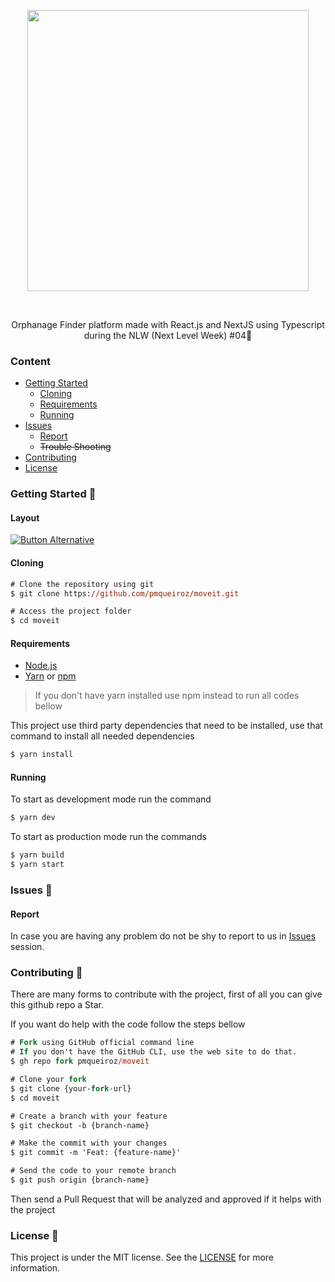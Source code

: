 <!-- 
    Thank you for reading this
    If you´re having any problem with this project please contact in the issues session
-->

<!-- VARS -->

[issues-url]: https://github.com/pmqueiroz/moveit/issues/
[license-url]: https://github.com/pmqueiroz/moveit/blob/master/LICENSE
[node-url]: https://nodejs.org/en
[yarn-url]: https://classic.yarnpkg.com/
[npm-url]:  https://www.npmjs.com/

<!-- VARS -->

<div align="center">  

<img width="450px" align="center" src="https://user-images.githubusercontent.com/54639269/108707129-5ad6d800-74ee-11eb-8f11-fd617832e100.png"></img>

</div>
<!--  -->
<br>
<p align="center">
    Orphanage Finder platform made with React.js and NextJS using Typescript during the<a src="https://nextlevelweek.com"> NLW (Next Level Week) #04</a>🚀
</p>

<div align="center">  


</div>


### Content
* [Getting Started](#Getting-Started-)
    * [Cloning](#Cloning)
    * [Requirements](#Requirements)
    * [Running](#Running)
* [Issues](#Issues-)
    * [Report](#Report)
    * ~~Trouble Shooting~~
* [Contributing](#Contributing-)
* [License](#License-)

### Getting Started 🚀

#### Layout

[![Button Alternative](https://github-readme-perks.vercel.app/api/button?content=Open%20on%20Figma%20%20&logo=figma&bgColor=%2315C3D6)](https://www.figma.com/file/ge20pu3ofMOKoliUyKx1Nl/Move.it-1.0/duplicate)

#### Cloning

```ps
# Clone the repository using git
$ git clone https://github.com/pmqueiroz/moveit.git

# Access the project folder
$ cd moveit
```

#### Requirements
* [Node.js][node-url]
* [Yarn][yarn-url] or [npm][npm-url]

> If you don't have yarn installed use npm instead to run all codes bellow

This project use third party dependencies that need to be installed, use that command to install all needed dependencies

```ps
$ yarn install
```

#### Running

To start as development mode run the command

```ps
$ yarn dev
```
To start as production mode run the commands

```ps
$ yarn build
$ yarn start
```

### Issues 🐛

#### Report

In case you are having any problem do not be shy to report to us in [Issues][issues-url] session.

### Contributing 🤝 

There are many forms to contribute with the project, first of all you can give this github repo a Star.

If you want do help with the code follow the steps bellow

```ps
# Fork using GitHub official command line
# If you don't have the GitHub CLI, use the web site to do that.
$ gh repo fork pmqueiroz/moveit

# Clone your fork
$ git clone {your-fork-url}
$ cd moveit

# Create a branch with your feature
$ git checkout -b {branch-name}

# Make the commit with your changes
$ git commit -m 'Feat: {feature-name}'

# Send the code to your remote branch
$ git push origin {branch-name}
```

Then send a Pull Request that will be analyzed and approved if it helps with the project

### License 📝
This project is under the MIT license. See the [LICENSE][license-url] for more information.
